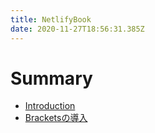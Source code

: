 ```yaml
---
title: NetlifyBook
date: 2020-11-27T18:56:31.385Z
---
```


# Summary

- [Introduction](README.md)
- [Bracketsの導入](/brackets-setting.md)
